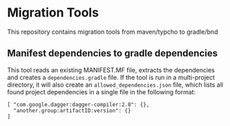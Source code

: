 # Migration Tools

This repository contains migration tools from maven/typcho to gradle/bnd

## Manifest dependencies to gradle dependencies

This tool reads an existing MANIFEST.MF file, extracts the dependencies and creates
a `dependencies.gradle` file. If the tool is run in a multi-project directory, it will
also create an `allowed_dependencies.json` file, which lists all found project dependencies
in a single file in the following format:

```
[ "com.google.dagger:dagger-compiler:2.8": {},
  "another.group:artifactID:version": {}
]
```
